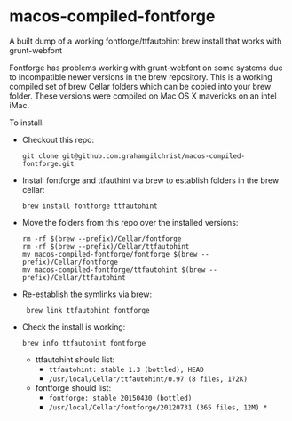 # macos-compiled-fontforge
A built dump of a working fontforge/ttfautohint brew install that works with grunt-webfont

Fontforge has problems working with grunt-webfont on some systems due to incompatible newer versions in the brew repository. This is a working compiled set of brew Cellar folders which can be copied into your brew folder. These versions were compiled on Mac OS X mavericks on an intel iMac.

To install:
* Checkout this repo:

  ```
  git clone git@github.com:grahamgilchrist/macos-compiled-fontforge.git
  ```
  
* Install fontforge and ttfauthint via brew to establish folders in the brew cellar:
   
   ```
   brew install fontforge ttfautohint
   ```
   
* Move the folders from this repo over the installed versions:

   ```
   rm -rf $(brew --prefix)/Cellar/fontforge
   rm -rf $(brew --prefix)/Cellar/ttfautohint
   mv macos-compiled-fontforge/fontforge $(brew --prefix)/Cellar/fontforge
   mv macos-compiled-fontforge/ttfautohint $(brew --prefix)/Cellar/ttfautohint
  ```
* Re-establish the symlinks via brew:

  ```
   brew link ttfautohint fontforge
  ```
  
* Check the install is working:

  ```
  brew info ttfautohint fontforge
  ```
  
    * ttfautohint should list:
        *  `ttfautohint: stable 1.3 (bottled), HEAD`
        *  `/usr/local/Cellar/ttfautohint/0.97 (8 files, 172K)`
    * fontforge should list:
        *  `fontforge: stable 20150430 (bottled)`
        *  `/usr/local/Cellar/fontforge/20120731 (365 files, 12M) *`
